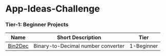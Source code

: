 # App-Ideas-Challenge

### Tier-1: Beginner Projects

| Name                           | Short Description                  | Tier       |
| ------------------------------ | ---------------------------------- | ---------- |
| [Bin2Dec](./Bin2Dec/README.md) | Binary-to-Decimal number converter | 1-Beginner |
